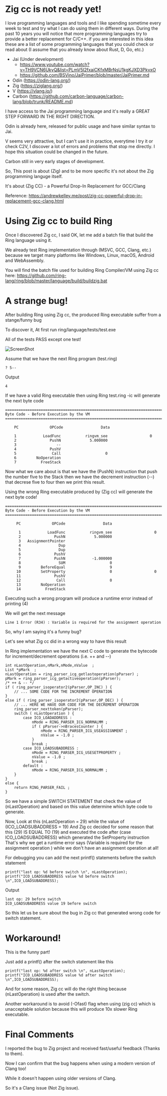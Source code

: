 Zig cc is not ready yet!
========================

I love programming languages and tools and I like spending sometime every week to test and try what I can do using them in different ways. During the past 10 years you will notice that more programming languages try to provide a better replacement for C/C++. if you are interested in this idea these are a list of some programming 
languages that you could check or read about (I assume that you already know about Rust, D, Go, etc.)

- Jai (Under development)
	* https://www.youtube.com/watch?v=TH9VCN6UkyQ&list=PLmV5I2fxaiCKfxMBrNsU1kgKJXD3PkyxO
	* https://github.com/BSVino/JaiPrimer/blob/master/JaiPrimer.md
- Odin (https://odin-lang.org/)
- Zig (https://ziglang.org/)
- V (https://vlang.io/)
- Carbon (https://github.com/carbon-language/carbon-lang/blob/trunk/README.md)

I have access to the Jai programming language and it's really a GREAT STEP FORWARD IN THE RIGHT DIRECTION.

Odin is already here, released for public usage and have similar syntax to Jai.

V seems very attractive, but I can't use it in practice, everytime I try it or check C2V, I discover a lot of
errors and problems that stop me directly. I hope this situation could be changed in the future.

Carbon still in very early stages of development.

So, This post is about (Zig) and to be more specific it's not about the Zig programming languge itself. 

It's about (Zig CC) - a Powerful Drop-In Replacement for GCC/Clang

Reference: https://andrewkelley.me/post/zig-cc-powerful-drop-in-replacement-gcc-clang.html

Using Zig cc to build Ring
==========================

Once I discovered Zig cc, I said OK, let me add a batch file that build the Ring language using it.

We already test Ring implementation through (MSVC, GCC, Clang, etc.) because we target many platforms like Windows, Linux, macOS, Android and WebAssembly.

You will find the batch file used for building Ring Compiler/VM using Zig cc here: https://github.com/ring-lang/ring/blob/master/language/build/buildzig.bat

A strange bug! 
==============

After building Ring using Zig cc, the produced Ring executable suffer from a stange/funny bug

To discover it, At first run ring/language/tests/test.exe 

All of the tests PASS except one test!

![ScreenShot](https://raw.githubusercontent.com/ring-lang/ring/master/marketing/articles/images/testringusingzigcc.png)

Assume that we have the next Ring program (test.ring)

	? 5--

Output

	4

If we have a valid Ring executable then using Ring test.ring -ic will generate the next byte code

	===========================================================================
 	Byte Code - Before Execution by the VM
	===========================================================================

     	PC              OPCode                 Data

      	1            LoadFunc           ringvm_see                   0
      	2               PushN             5.000000
      	3                  --
      	4               PushV
      	5                Call                    0
      	6         NoOperation
      	7           FreeStack

Now what we care about is that we have the (PushN) instruction that push the number five to the Stack then we have the decrement instruction (--) that decrese five to four then we print this result.

Using the wrong Ring executable produced by (Zig cc) will generate the next byte code!


	===========================================================================
 	Byte Code - Before Execution by the VM
	===========================================================================

	     PC              OPCode                 Data
	
	      1            LoadFunc           ringvm_see                   0
	      2               PushN             5.000000
	      3   AssignmentPointer
	      4                 Dup
	      5                 Dup
	      6               PushV
	      7               PushN            -1.000000
 	      8                 SUM                    0
 	      9         BeforeEqual                    9
 	     10         SetProperty                    0                   0
 	     11               PushV
 	     12                Call                    0
 	     13         NoOperation
 	     14           FreeStack

Executing such a wrong program will produce a runtime error instead of printing (4)

We will get the next message

	Line 1 Error (R34) : Variable is required for the assignment operation

So, why I am saying it's a funny bug?

Let's see what Zig cc did in a wrong way to have this result

In Ring implementation we have the next C code to generate the bytecode for increment/decrement operations (i.e. ++ and --)

	int nLastOperation,nMark,nMode,nValue  ;
	List *pMark  ;
	nLastOperation = ring_parser_icg_getlastoperation(pParser) ;
	pMark = ring_parser_icg_getactiveoperation(pParser);
	/* ++ & -- */
	if ( ring_parser_isoperator2(pParser,OP_INC) ) {
		// ... SOME CODE FOR THE INCREMENT OPERATION
	}
	else if ( ring_parser_isoperator2(pParser,OP_DEC) ) {
		// ... HERE WE HAVE OUR CODE FOR THE DECREMENT OPERATION
		ring_parser_nexttoken(pParser);
		switch ( nLastOperation ) {
			case ICO_LOADADDRESS :
				nMode = RING_PARSER_ICG_NORMALMM ;
				if ( pParser->nBracesCounter ) {
					nMode = RING_PARSER_ICG_USEASSIGNMENT ;
					nValue = -1.0 ;
				}
				break ;
			case ICO_LOADSUBADDRESS :
				nMode = RING_PARSER_ICG_USESETPROPERTY ;
				nValue = -1.0 ;
				break ;
			default :
				nMode = RING_PARSER_ICG_NORMALMM ;
		}
	}
	else {
		return RING_PARSER_FAIL ;
	}

So we have a simple SWITCH STATEMENT that check the value of (nLastOperation) and based on this value determine which byte code to generate.

Now, Look at this (nLastOperation = 29) while the value of (ICO_LOADSUBADDRESS = 19)
And Zig cc decided for some reason that this (29) IS EQUAL TO (19) and executed the code after 
(case ICO_LOADSUBADDRESS) which generated the SetProperty instruction
That's why we get a runtime error says (Variable is required for the assignment operation
) while we don't have an assignment operation at all!

For debugging you can add the next printf() statements before the switch statement

	printf("last op: %d before switch \n", nLastOperation);
	printf("ICO_LOADSUBADDRESS value %d before switch \n",ICO_LOADSUBADDRESS);

Output

	last op: 29 before switch
	ICO_LOADSUBADDRESS value 19 before switch

So this let us be sure about the bug in Zig cc that generated wrong code for switch statement.


Workaround!
===========

This is the funny part!

Just add a printf() after the switch statement like this

	printf("last op: %d after switch \n", nLastOperation);
	printf("ICO_LOADSUBADDRESS value %d after switch \n",ICO_LOADSUBADDRESS);

And for some reason, Zig cc will do the right thing because (nLastOperation) is used after the switch.

Another workaround is to avoid (-Ofast) flag when using (zig cc) which is unacceptable solution
because this will produce 10x slower Ring executable.

Final Comments
==============

I reported the bug to Zig project and received fast/useful feedback (Thanks to them).

Now I can confirm that the bug happens when using a modern version of Clang too! 

While it doesn't happen using older versions of Clang.

So it's a Clang issue (Not Zig issue).








